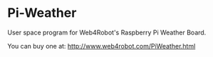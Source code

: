 Pi-Weather
==========

User space program for Web4Robot's Raspberry Pi Weather Board.

You can buy one at:
http://www.web4robot.com/PiWeather.html